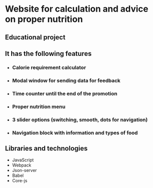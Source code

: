 # Website for calculation and advice on proper nutrition
## Educational project
## It has the following features

 - ### Calorie requirement calculator

 - ### Modal window for sending data for feedback

 - ### Time counter until the end of the promotion

 - ### Proper nutrition menu

 - ### 3 slider options (switching, smooth, dots for navigation)

 - ### Navigation block with information and types of food

## Libraries and technologies
 - JavaScript 
 - Webpack
 - Json-server
 - Babel 
 - Core-js
